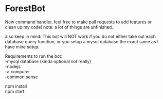 # ForestBot
New command handler, feel free to make pull requests to add features or clean up my code!
note: a lot of things are unfinished.

also keep in mind: This bot will NOT work if you do not either take out each database query function, or you setup a mysql database the exact same as I have mine setup.

Requirements to run the bot: <br>
  -mysql database (kinda optional not really) <br>
  -nodejs <br>
  -a computer <br>
  -common sense <br>
  
  npm install <br>
  npm start
